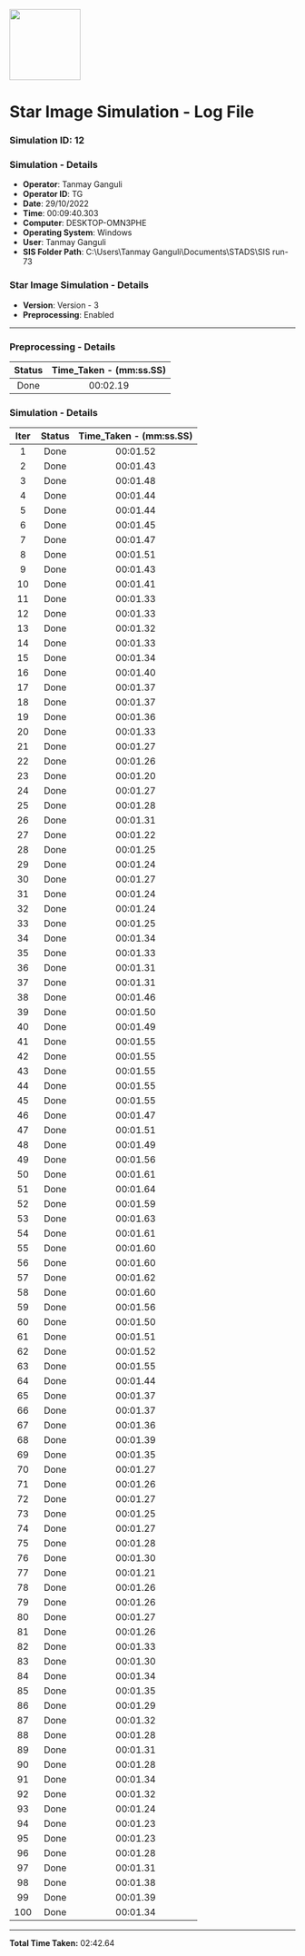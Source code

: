 [<img src="https://www.aero.iitb.ac.in/satlab/images/IITBSSP2019.png" width="125"/>](image.png)

# Star Image Simulation - Log File

### Simulation ID: 12

### Simulation - Details
* **Operator**: Tanmay Ganguli
* **Operator ID**: TG
* **Date**: 29/10/2022
* **Time**: 00:09:40.303
* **Computer**: DESKTOP-OMN3PHE
* **Operating System**: Windows
* **User**: Tanmay Ganguli
* **SIS Folder Path**: C:\Users\Tanmay Ganguli\Documents\STADS\SIS run-73

### Star Image Simulation - Details
* **Version**: Version - 3
* **Preprocessing**: Enabled

---

### Preprocessing - Details

|Status|Time_Taken - (mm:ss.SS)
|:---:|:---:|
|Done|00:02.19|

### Simulation - Details

|Iter|Status|Time_Taken - (mm:ss.SS)|
|:---:|:---:|:---:|
|1|Done|00:01.52|
|2|Done|00:01.43|
|3|Done|00:01.48|
|4|Done|00:01.44|
|5|Done|00:01.44|
|6|Done|00:01.45|
|7|Done|00:01.47|
|8|Done|00:01.51|
|9|Done|00:01.43|
|10|Done|00:01.41|
|11|Done|00:01.33|
|12|Done|00:01.33|
|13|Done|00:01.32|
|14|Done|00:01.33|
|15|Done|00:01.34|
|16|Done|00:01.40|
|17|Done|00:01.37|
|18|Done|00:01.37|
|19|Done|00:01.36|
|20|Done|00:01.33|
|21|Done|00:01.27|
|22|Done|00:01.26|
|23|Done|00:01.20|
|24|Done|00:01.27|
|25|Done|00:01.28|
|26|Done|00:01.31|
|27|Done|00:01.22|
|28|Done|00:01.25|
|29|Done|00:01.24|
|30|Done|00:01.27|
|31|Done|00:01.24|
|32|Done|00:01.24|
|33|Done|00:01.25|
|34|Done|00:01.34|
|35|Done|00:01.33|
|36|Done|00:01.31|
|37|Done|00:01.31|
|38|Done|00:01.46|
|39|Done|00:01.50|
|40|Done|00:01.49|
|41|Done|00:01.55|
|42|Done|00:01.55|
|43|Done|00:01.55|
|44|Done|00:01.55|
|45|Done|00:01.55|
|46|Done|00:01.47|
|47|Done|00:01.51|
|48|Done|00:01.49|
|49|Done|00:01.56|
|50|Done|00:01.61|
|51|Done|00:01.64|
|52|Done|00:01.59|
|53|Done|00:01.63|
|54|Done|00:01.61|
|55|Done|00:01.60|
|56|Done|00:01.60|
|57|Done|00:01.62|
|58|Done|00:01.60|
|59|Done|00:01.56|
|60|Done|00:01.50|
|61|Done|00:01.51|
|62|Done|00:01.52|
|63|Done|00:01.55|
|64|Done|00:01.44|
|65|Done|00:01.37|
|66|Done|00:01.37|
|67|Done|00:01.36|
|68|Done|00:01.39|
|69|Done|00:01.35|
|70|Done|00:01.27|
|71|Done|00:01.26|
|72|Done|00:01.27|
|73|Done|00:01.25|
|74|Done|00:01.27|
|75|Done|00:01.28|
|76|Done|00:01.30|
|77|Done|00:01.21|
|78|Done|00:01.26|
|79|Done|00:01.26|
|80|Done|00:01.27|
|81|Done|00:01.26|
|82|Done|00:01.33|
|83|Done|00:01.30|
|84|Done|00:01.34|
|85|Done|00:01.35|
|86|Done|00:01.29|
|87|Done|00:01.32|
|88|Done|00:01.28|
|89|Done|00:01.31|
|90|Done|00:01.28|
|91|Done|00:01.34|
|92|Done|00:01.32|
|93|Done|00:01.24|
|94|Done|00:01.23|
|95|Done|00:01.23|
|96|Done|00:01.28|
|97|Done|00:01.31|
|98|Done|00:01.38|
|99|Done|00:01.39|
|100|Done|00:01.34|

---

**Total Time Taken:** 02:42.64
